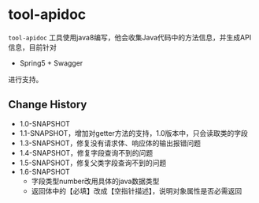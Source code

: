 # tool-apidoc

`tool-apidoc` 工具使用java8编写，他会收集Java代码中的方法信息，并生成API信息，目前针对

- Spring5 + Swagger

进行支持。

## Change History

- 1.0-SNAPSHOT
- 1.1-SNAPSHOT，增加对getter方法的支持，1.0版本中，只会读取类的字段
- 1.3-SNAPSHOT，修复没有请求体、响应体的输出报错问题
- 1.4-SNAPSHOT，修复字段查询不到的问题
- 1.5-SNAPSHOT，修复父类字段查询不到的问题
- 1.6-SNAPSHOT
  - 字段类型number改用具体的java数据类型
  - 返回体中的【必填】改成【空指针描述】，说明对象属性是否必需返回
